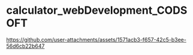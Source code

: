 # calculator_webDevelopment_CODSOFT



https://github.com/user-attachments/assets/1571acb3-f657-42c5-b3ee-56d6cb22b647

